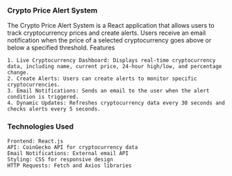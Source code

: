 ### Crypto Price Alert System

The Crypto Price Alert System is a React application that allows users to track cryptocurrency prices and create alerts. Users receive an email notification when the price of a selected cryptocurrency goes above or below a specified threshold.
Features

    1. Live Cryptocurrency Dashboard: Displays real-time cryptocurrency data, including name, current price, 24-hour high/low, and percentage change.
    2. Create Alerts: Users can create alerts to monitor specific cryptocurrencies.
    3. Email Notifications: Sends an email to the user when the alert condition is triggered.
    4. Dynamic Updates: Refreshes cryptocurrency data every 30 seconds and checks alerts every 5 seconds.

### Technologies Used

    Frontend: React.js
    API: CoinGecko API for cryptocurrency data
    Email Notifications: External email API
    Styling: CSS for responsive design
    HTTP Requests: Fetch and Axios libraries